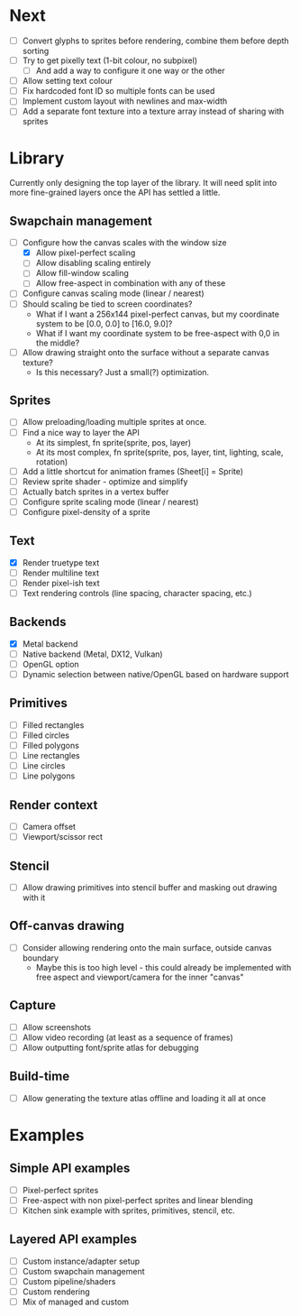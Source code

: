 Next
===

- [ ] Convert glyphs to sprites before rendering, combine them before depth sorting
- [ ] Try to get pixelly text (1-bit colour, no subpixel)
    - [ ] And add a way to configure it one way or the other
- [ ] Allow setting text colour
- [ ] Fix hardcoded font ID so multiple fonts can be used
- [ ] Implement custom layout with newlines and max-width
- [ ] Add a separate font texture into a texture array instead of sharing with sprites

Library
===

Currently only designing the top layer of the library. It will need split into more fine-grained layers once the API has settled a little.

## Swapchain management

- [ ] Configure how the canvas scales with the window size
    - [x] Allow pixel-perfect scaling
    - [ ] Allow disabling scaling entirely
    - [ ] Allow fill-window scaling
    - [ ] Allow free-aspect in combination with any of these
- [ ] Configure canvas scaling mode (linear / nearest)
- [ ] Should scaling be tied to screen coordinates?
    - What if I want a 256x144 pixel-perfect canvas, but my coordinate system to be [0.0, 0.0] to [16.0, 9.0]?
    - What if I want my coordinate system to be free-aspect with 0,0 in the middle?
- [ ] Allow drawing straight onto the surface without a separate canvas texture?
    - Is this necessary? Just a small(?) optimization.

## Sprites

- [ ] Allow preloading/loading multiple sprites at once.
- [ ] Find a nice way to layer the API
    - At its simplest, fn sprite(sprite, pos, layer)
    - At its most complex, fn sprite(sprite, pos, layer, tint, lighting, scale, rotation)
- [ ] Add a little shortcut for animation frames (Sheet[i] = Sprite)
- [ ] Review sprite shader - optimize and simplify
- [ ] Actually batch sprites in a vertex buffer
- [ ] Configure sprite scaling mode (linear / nearest)
- [ ] Configure pixel-density of a sprite

## Text

- [x] Render truetype text
- [ ] Render multiline text
- [ ] Render pixel-ish text
- [ ] Text rendering controls (line spacing, character spacing, etc.)

## Backends

- [x] Metal backend
- [ ] Native backend (Metal, DX12, Vulkan)
- [ ] OpenGL option
- [ ] Dynamic selection between native/OpenGL based on hardware support

## Primitives

- [ ] Filled rectangles
- [ ] Filled circles
- [ ] Filled polygons
- [ ] Line rectangles
- [ ] Line circles
- [ ] Line polygons

## Render context

- [ ] Camera offset
- [ ] Viewport/scissor rect

## Stencil

- [ ] Allow drawing primitives into stencil buffer and masking out drawing with it

## Off-canvas drawing

- [ ] Consider allowing rendering onto the main surface, outside canvas boundary
    - Maybe this is too high level - this could already be implemented with free
      aspect and viewport/camera for the inner "canvas"

## Capture

- [ ] Allow screenshots
- [ ] Allow video recording (at least as a sequence of frames)
- [ ] Allow outputting font/sprite atlas for debugging

## Build-time

- [ ] Allow generating the texture atlas offline and loading it all at once

Examples
===

## Simple API examples

- [ ] Pixel-perfect sprites
- [ ] Free-aspect with non pixel-perfect sprites and linear blending
- [ ] Kitchen sink example with sprites, primitives, stencil, etc.

## Layered API examples

- [ ] Custom instance/adapter setup
- [ ] Custom swapchain management
- [ ] Custom pipeline/shaders
- [ ] Custom rendering
- [ ] Mix of managed and custom
